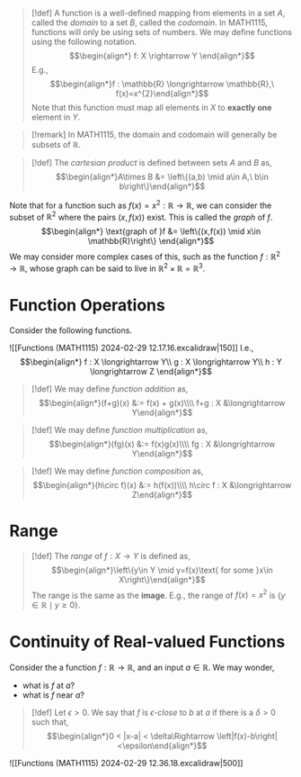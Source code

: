 >[!def]
>A function is a well-defined mapping from elements in a set $A$, called the *domain* to a set $B$, called the *codomain*. In MATH1115, functions will only be using sets of numbers. We may define functions using the following notation.
>$$\begin{align*}
f: X \rightarrow Y
\end{align*}$$
E.g.,
>$$\begin{align*}f : \mathbb{R} \longrightarrow \mathbb{R},\ f(x)=x^{2}\end{align*}$$
>Note that this function must map all elements in $X$ to **exactly one** element in $Y$.

>[!remark]
>In MATH1115, the domain and codomain will generally be subsets of $\mathbb{R}$.

>[!def]
>The *cartesian product* is defined between sets $A$ and $B$ as,
>$$\begin{align*}A\times B &= \left\{(a,b) \mid a\in A,\ b\in b\right\}\end{align*}$$

Note that for a function such as $f(x)=x^{2} : \mathbb{R} \longrightarrow \mathbb{R}$, we can consider the subset of $\mathbb{R}^{2}$ where the pairs $(x, f(x))$ exist. This is called the *graph* of $f$.
$$\begin{align*}
\text{graph of }f &= \left\{(x,f(x)) \mid x\in \mathbb{R}\right\}
\end{align*}$$
We may consider more complex cases of this, such as the function $f : \mathbb{R}^{2} \longrightarrow \mathbb{R}$, whose graph can be said to live in $\mathbb{R}^{2}\times \mathbb{R} = \mathbb{R}^{3}$.

# Function Operations
Consider the following functions.

![[Functions (MATH1115) 2024-02-29 12.17.16.excalidraw|150]]
I.e.,
$$\begin{align*}
f : X \longrightarrow Y\\
g : X \longrightarrow Y\\
h : Y \longrightarrow Z
\end{align*}$$

>[!def]
>We may define *function addition* as,
>$$\begin{align*}(f+g)(x) &:= f(x) + g(x)\\\\ f+g : X &\longrightarrow Y\end{align*}$$

>[!def]
>We may define *function multiplication* as,
>$$\begin{align*}(fg)(x) &:= f(x)g(x)\\\\ fg : X &\longrightarrow Y\end{align*}$$

>[!def]
>We may define *function composition* as,
>$$\begin{align*}(h\circ f)(x) &:= h(f(x))\\\\ h\circ f : X &\longrightarrow Z\end{align*}$$

# Range
>[!def]
>The *range* of $f : X \longrightarrow Y$ is defined as,
>$$\begin{align*}\left\{y\in Y \mid y=f(x)\text{ for some }x\in X\right\}\end{align*}$$
>The range is the same as the **image**.
>E.g., the range of $f(x)=x^{2}$ is $\left\{y\in \mathbb{R} \mid y\ge 0\right\}$.


# Continuity of Real-valued Functions
Consider the a function $f : \mathbb{R} \longrightarrow \mathbb{R}$, and an input $a\in \mathbb{R}$.
We may wonder,
- what is $f$ at $a$?
- what is $f$ near $a$?

>[!def]
>Let $\epsilon > 0$. We say that $f$ is *$\epsilon$-close* to $b$ at $a$ if there is a $\delta>0$ such that,
>$$\begin{align*}0 < |x-a| < \delta\Rightarrow \left|f(x)-b\right|<\epsilon\end{align*}$$

![[Functions (MATH1115) 2024-02-29 12.36.18.excalidraw|500]]

